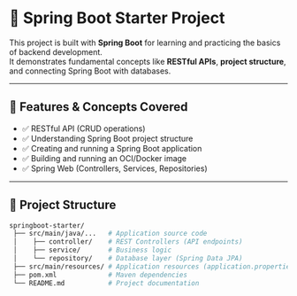 # 🚀 Spring Boot Starter Project

This project is built with **Spring Boot** for learning and practicing the basics of backend development.  
It demonstrates fundamental concepts like **RESTful APIs**, **project structure**, and connecting Spring Boot with databases.

---

## 📌 Features & Concepts Covered
- ✅ RESTful API (CRUD operations)
- ✅ Understanding Spring Boot project structure
- ✅ Creating and running a Spring Boot application
- ✅ Building and running an OCI/Docker image
- ✅ Spring Web (Controllers, Services, Repositories)

---

## 📂 Project Structure
```bash
springboot-starter/
 ├── src/main/java/...   # Application source code
 │    ├── controller/    # REST Controllers (API endpoints)
 │    ├── service/       # Business logic
 │    └── repository/    # Database layer (Spring Data JPA)
 ├── src/main/resources/ # Application resources (application.properties, static files)
 ├── pom.xml             # Maven dependencies
 └── README.md           # Project documentation

